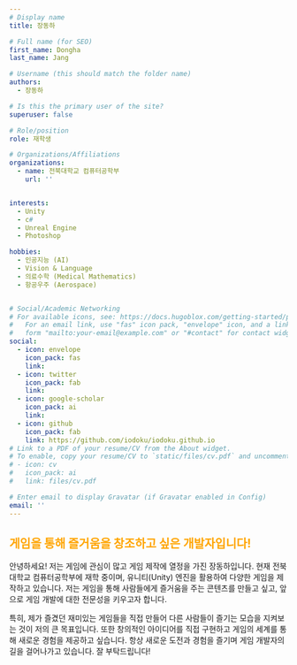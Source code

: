 ```yaml
---
# Display name
title: 장동하

# Full name (for SEO)
first_name: Dongha
last_name: Jang

# Username (this should match the folder name)
authors:
  - 장동하

# Is this the primary user of the site?
superuser: false

# Role/position
role: 재학생

# Organizations/Affiliations
organizations:
  - name: 전북대학교 컴퓨터공학부
    url: ''


interests:
  - Unity
  - c#
  - Unreal Engine
  - Photoshop

hobbies:
  - 인공지능 (AI)
  - Vision & Language
  - 의료수학 (Medical Mathematics)
  - 항공우주 (Aerospace)


# Social/Academic Networking
# For available icons, see: https://docs.hugoblox.com/getting-started/page-builder/#icons
#   For an email link, use "fas" icon pack, "envelope" icon, and a link in the
#   form "mailto:your-email@example.com" or "#contact" for contact widget.
social:
  - icon: envelope
    icon_pack: fas
    link: 
  - icon: twitter
    icon_pack: fab
    link: 
  - icon: google-scholar
    icon_pack: ai
    link: 
  - icon: github
    icon_pack: fab
    link: https://github.com/iodoku/iodoku.github.io
# Link to a PDF of your resume/CV from the About widget.
# To enable, copy your resume/CV to `static/files/cv.pdf` and uncomment the lines below.
# - icon: cv
#   icon_pack: ai
#   link: files/cv.pdf

# Enter email to display Gravatar (if Gravatar enabled in Config)
email: ''
---
```

<h2 style="color:orange;">게임을 통해 즐거움을 창조하고 싶은 개발자입니다!</h2>

안녕하세요! 저는 게임에 관심이 많고 게임 제작에 열정을 가진 장동하입니다. 현재 전북대학교 컴퓨터공학부에 재학 중이며, 유니티(Unity) 엔진을 활용하여 다양한 게임을 제작하고 있습니다. 저는 게임을 통해 사람들에게 즐거움을 주는 콘텐츠를 만들고 싶고, 앞으로 게임 개발에 대한 전문성을 키우고자 합니다.

특히, 제가 즐겼던 재미있는 게임들을 직접 만들어 다른 사람들이 즐기는 모습을 지켜보는 것이 저의 큰 목표입니다. 또한 창의적인 아이디어를 직접 구현하고 게임의 세계를 통해 새로운 경험을 제공하고 싶습니다. 항상 새로운 도전과 경험을 즐기며 게임 개발자의 길을 걸어나가고 있습니다. 잘 부탁드립니다!

